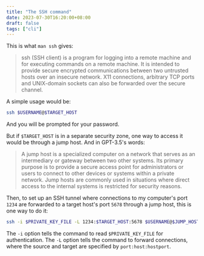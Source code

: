 ```yaml
---
title: "The SSH command"
date: 2023-07-30T16:20:00+08:00
draft: false
tags: ["cli"]
---
```

This is what `man ssh` gives:

> ssh (SSH client) is a program for logging into a remote machine and for executing commands on
> a remote machine.  It is intended to provide secure encrypted communications between two
> untrusted hosts over an insecure network.  X11 connections, arbitrary TCP ports and
> UNIX-domain sockets can also be forwarded over the secure channel.

A simple usage would be:

```bash
ssh $USERNAME@$TARGET_HOST
```

And you will be prompted for your password.

But if `$TARGET_HOST` is in a separate security zone, one way to access it would be through a jump host. And in GPT-3.5's words:

> A jump host is a specialized computer on a network that serves as an intermediary or gateway between two other systems. Its primary purpose is to provide a secure access point for administrators or users to connect to other devices or systems within a private network. Jump hosts are commonly used in situations where direct access to the internal systems is restricted for security reasons.

Then, to set up an SSH tunnel where connections to my computer's port `1234` are forwarded to a target host's port `5678` through a jump host, this is one way to do it:

```bash
ssh -i $PRIVATE_KEY_FILE -L 1234:$TARGET_HOST:5678 $USERNAME@$JUMP_HOST
```

The `-i` option tells the command to read `$PRIVATE_KEY_FILE` for authentication. The `-L` option tells the command to forward connections, where the source and target are specified by `port:host:hostport`.
